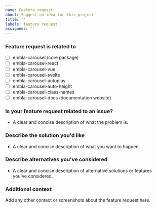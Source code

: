 ```yaml
---
name: Feature request
about: Suggest an idea for this project
title: ''
labels: feature request
assignees: ''
---
```


### Feature request is related to

- [ ] embla-carousel (core package)
- [ ] embla-carousel-react
- [ ] embla-carousel-vue
- [ ] embla-carousel-svelte
- [ ] embla-carousel-autoplay
- [ ] embla-carousel-auto-height
- [ ] embla-carousel-class-names
- [ ] embla-carousel-docs (documentation website)

### Is your feature request related to an issue?

- A clear and concise description of what the problem is.

### Describe the solution you'd like

- A clear and concise description of what you want to happen.

### Describe alternatives you've considered

- A clear and concise description of alternative solutions or features you've considered.

### Additional context

Add any other context or screenshots about the feature request here.
